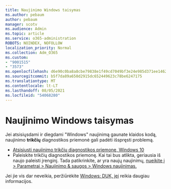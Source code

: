 ```yaml
---
title: Naujinimo Windows taisymas
ms.author: pebaum
author: pebaum
manager: scotv
ms.audience: Admin
ms.topic: article
ms.service: o365-administration
ROBOTS: NOINDEX, NOFOLLOW
localization_priority: Normal
ms.collection: Adm_O365
ms.custom:
- "9001515"
- "3573"
ms.openlocfilehash: d6e90c0ba8a8cbe79838e1f49cd7049bf3e24e985d371ee1462d50e47834cdac
ms.sourcegitcommit: b5f7da89a650d2915dc652449623c78be6247175
ms.translationtype: MT
ms.contentlocale: lt-LT
ms.lasthandoff: 08/05/2021
ms.locfileid: "54068280"
---
```

# <a name="fix-windows-update-errors"></a>Naujinimo Windows taisymas

Jei atsisiųsdami ir diegdami "Windows" naujinimą gaunate klaidos kodą, naujinimo **trikčių** diagnostikos priemonė gali padėti išspręsti problemą.

- [Atsisiųsti naujinimo trikčių diagnostikos priemonę, Windows 10](https://support.microsoft.com/help/4027322/windows-update-troubleshooter)
- Paleiskite trikčių diagnostikos priemonę. Kai tai bus atlikta, geriausia iš naujo paleisti įrenginį. Tada patikrinkite, ar yra naujų naujinimų, [nueikite į > Parametrai > Naujinimo & saugos > Windows naujinimas.](ms-settings:windowsupdate)

Jei jie vis dar neveikia, peržiūrėkite [Windows: DUK, jei](https://support.microsoft.com/help/12373/windows-update-faq) reikia daugiau informacijos.
